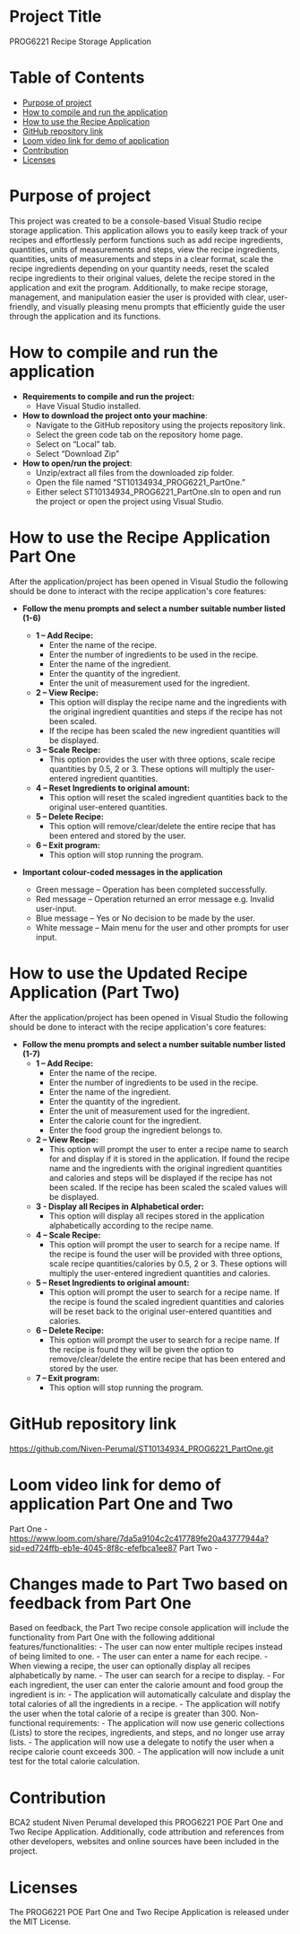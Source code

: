 # **Project Title**
PROG6221 Recipe Storage Application


# **Table of Contents**
- [Purpose of project](#purposeofproject)
- [How to compile and run the application](#howtocompileandruntheapplication)
- [How to use the Recipe Application](#howtousetheRecipeApplication)
- [GitHub repository link](#gitHubrepositorylink)
- [Loom video link for demo of application](#loomvideolinkfordemoofapplication)
- [Contribution](#contribution)
- [Licenses](#licenses)


# **Purpose of project**
This project was created to be a console-based Visual Studio recipe storage application. This application allows you to easily keep track of your recipes and effortlessly perform functions such as add recipe ingredients, quantities, units of measurements and steps, view the recipe ingredients, quantities, units of measurements and steps in a clear format, scale the recipe ingredients depending on your quantity needs, reset the scaled recipe ingredients to their original values, delete the recipe stored in the application and exit the program. Additionally, to make recipe storage, management, and manipulation easier the user is provided with clear, user-friendly, and visually pleasing menu prompts that efficiently guide the user through the application and its functions.

# **How to compile and run the application**
* **Requirements to compile and run the project:**
    *	Have Visual Studio installed.
* **How to download the project onto your machine**:
    *	Navigate to the GitHub repository using the projects repository link.
    *	Select the green code tab on the repository home page.
    *	Select on “Local” tab.
    *	Select “Download Zip”
* **How to open/run the project**:
    *	Unzip/extract all files from the downloaded zip folder.
    *	Open the file named “ST10134934_PROG6221_PartOne.”
    *	Either select ST10134934_PROG6221_PartOne.sln to open and run the project or open the project using Visual Studio.

# **How to use the Recipe Application Part One**
After the application/project has been opened in Visual Studio the following should be done to interact with the recipe application's core features:
-	**Follow the menu prompts and select a number suitable number listed (1-6)**
    *	**1 – Add Recipe:**
        - Enter the name of the recipe.
        - Enter the number of ingredients to be used in the recipe.
        - Enter the name of the ingredient.
        - Enter the quantity of the ingredient.
        - Enter the unit of measurement used for the ingredient.
    *	**2 – View Recipe:**
        -	This option will display the recipe name and the ingredients with the original ingredient quantities and steps if the recipe has not been scaled.
        -	If the recipe has been scaled the new ingredient quantities will be displayed.
    *	**3 – Scale Recipe:**
        -	This option provides the user with three options, scale recipe quantities by 0.5, 2 or 3. These options will multiply the user-entered ingredient quantities.
    *	**4 – Reset Ingredients to original amount:** 
        -	This option will reset the scaled ingredient quantities back to the original user-entered quantities.
    *	**5 – Delete Recipe:** 
        -	This option will remove/clear/delete the entire recipe that has been entered and stored by the user.
    *	**6 – Exit program:** 
        -	This option will stop running the program.

- **Important colour-coded messages in the application**
    * Green message – Operation has been completed successfully.
    * Red message – Operation returned an error message e.g. Invalid user-input.
    * Blue message – Yes or No decision to be made by the user.
    * White message – Main menu for the user and other prompts for user input.
 

# **How to use the Updated Recipe Application (Part Two)**
After the application/project has been opened in Visual Studio the following should be done to interact with the recipe application's core features:
-	**Follow the menu prompts and select a number suitable number listed (1-7)**
    *	**1 – Add Recipe:**
        - Enter the name of the recipe.
        - Enter the number of ingredients to be used in the recipe.
        - Enter the name of the ingredient.
        - Enter the quantity of the ingredient.
        - Enter the unit of measurement used for the ingredient.
        - Enter the calorie count for the ingredient.
        - Enter the food group the ingredient belongs to.
    *	**2 – View Recipe:**
        -	This option will prompt the user to enter a recipe name to search for and display if it is stored in the application. If found the recipe name and the ingredients with the                original ingredient quantities and calories and steps will be displayed if the recipe has not been scaled. If the recipe has been scaled the scaled values will be displayed. 
    * **3 - Display all Recipes in Alphabetical order:**
        -   This option will display all recipes stored in the application alphabetically according to the recipe name.
    *	**4 – Scale Recipe:**
        -	This option will prompt the user to search for a recipe name. If the recipe is found the user will be provided with three options, scale recipe quantities/calories by 0.5, 2              or 3. These options will multiply the user-entered ingredient quantities and calories.
    *	**5 – Reset Ingredients to original amount:** 
        -	This option will prompt the user to search for a recipe name. If the recipe is found the scaled ingredient quantities and calories will be reset back to the original
            user-entered quantities and calories.
    *	**6 – Delete Recipe:** 
        -	This option will prompt the user to search for a recipe name. If the recipe is found they will be given the option to remove/clear/delete the entire recipe that has been                 entered and stored by the user.
    *	**7 – Exit program:** 
        -	This option will stop running the program.
 

# **GitHub repository link**
https://github.com/Niven-Perumal/ST10134934_PROG6221_PartOne.git

# **Loom video link for demo of application Part One and Two**
Part One - https://www.loom.com/share/7da5a9104c2c417789fe20a43777944a?sid=ed724ffb-eb1e-4045-8f8c-efefbca1ee87
Part Two -

# **Changes made to Part Two based on feedback from Part One**
Based on feedback, the Part Two recipe console application will include the functionality from Part One with the following additional features/functionalities:
        - The user can now enter multiple recipes instead of being limited to one.
        -	The user can enter a name for each recipe.
        -	When viewing a recipe, the user can optionally display all recipes alphabetically by name.
        -	The user can search for a recipe to display.
        -	For each ingredient, the user can enter the calorie amount and food group the ingredient is in:
        -	The application will automatically calculate and display the total calories of all the ingredients in a recipe.
        -	The application will notify the user when the total calorie of a recipe is greater than 300.
Non-functional requirements:
        -	The application will now use generic collections (Lists) to store the recipes, ingredients, and steps, and no longer use array lists.
        -	The application will now use a delegate to notify the user when a recipe calorie count exceeds 300.
        -	The application will now include a unit test for the total calorie calculation.


# Contribution
BCA2 student Niven Perumal developed this PROG6221 POE Part One and Two Recipe Application. Additionally, code attribution and references from other developers, websites and online sources have been included in the project.

# Licenses
The PROG6221 POE Part One and Two Recipe Application is released under the MIT License.

